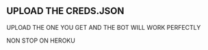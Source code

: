 ## UPLOAD THE CREDS.JSON 

UPLOAD THE ONE YOU GET AND THE BOT WILL WORK PERFECTLY


NON STOP ON HEROKU
